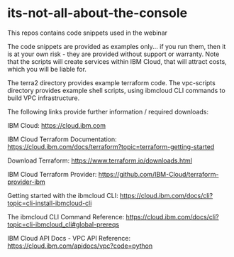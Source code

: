# its-not-all-about-the-console
This repos contains code snippets used in the webinar

The code snippets are provided as examples only... if you run them, then it is at your own risk - they are provided without support or warranty. Note that the scripts will create services within IBM Cloud, that will attract costs, which you will be liable for. 

The terra2 directory provides example terraform code.
The vpc-scripts directory provides example shell scripts, using ibmcloud CLI commands to build VPC infrastructure. 


The following links provide further information / required downloads:

IBM Cloud: https://cloud.ibm.com

IBM Cloud Terraform Documentation: https://cloud.ibm.com/docs/terraform?topic=terraform-getting-started

Download Terraform: https://www.terraform.io/downloads.html

IBM Cloud Terraform Provider: https://github.com/IBM-Cloud/terraform-provider-ibm

Getting started with the ibmcloud CLI: https://cloud.ibm.com/docs/cli?topic=cli-install-ibmcloud-cli

The ibmcloud CLI Command Reference: https://cloud.ibm.com/docs/cli?topic=cli-ibmcloud_cli#global-prereqs

IBM Cloud API Docs - VPC API Reference: https://cloud.ibm.com/apidocs/vpc?code=python
